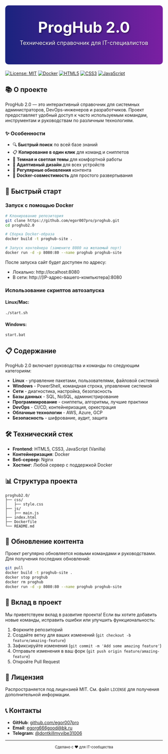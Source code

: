 <div align="center">
  <div style="background: linear-gradient(90deg, #1a237e, #7b1fa2); padding: 40px; border-radius: 10px; margin: 20px 0; text-align: center;">
    <h1 style="color: white; font-size: 48px; margin: 0; text-shadow: 2px 2px 4px rgba(0,0,0,0.5);">ProgHub 2.0</h1>
    <p style="color: white; font-size: 18px; margin-top: 10px; text-shadow: 1px 1px 2px rgba(0,0,0,0.5);">Технический справочник для IT-специалистов</p>
  </div>
</div>

[![License: MIT](https://img.shields.io/badge/License-MIT-blue.svg)](https://opensource.org/licenses/MIT)
[![Docker](https://img.shields.io/badge/Docker-Ready-2496ED?logo=docker)](https://www.docker.com/)
[![HTML5](https://img.shields.io/badge/HTML5-E34F26?logo=html5&logoColor=white)](https://developer.mozilla.org/en-US/docs/Web/Guide/HTML/HTML5)
[![CSS3](https://img.shields.io/badge/CSS3-1572B6?logo=css3&logoColor=white)](https://developer.mozilla.org/en-US/docs/Web/CSS)
[![JavaScript](https://img.shields.io/badge/JavaScript-F7DF1E?logo=javascript&logoColor=black)](https://developer.mozilla.org/en-US/docs/Web/JavaScript)

## 📚 О проекте

ProgHub 2.0 — это интерактивный справочник для системных администраторов, DevOps-инженеров и разработчиков. Проект предоставляет удобный доступ к часто используемым командам, инструментам и руководствам по различным технологиям.

### ✨ Особенности

- 🔍 **Быстрый поиск** по всей базе знаний
- 📋 **Копирование в один клик** для команд и сниппетов
- 🌙 **Темная и светлая темы** для комфортной работы
- 📱 **Адаптивный дизайн** для всех устройств
- 🔄 **Регулярные обновления** контента
- 🐳 **Docker-совместимость** для простого развертывания

## 🚀 Быстрый старт

### Запуск с помощью Docker

```bash
# Клонирование репозитория
git clone https://github.com/egor007pro/proghub.git
cd proghub2.0

# Сборка Docker-образа
docker build -t proghub-site .

# Запуск контейнера (замените 8080 на желаемый порт)
docker run -d -p 8080:80 --name proghub proghub-site
```

После запуска сайт будет доступен по адресу:
- Локально: http://localhost:8080
- В сети: http://[IP-адрес-вашего-компьютера]:8080

### Использование скриптов автозапуска

#### Linux/Mac:
```bash
./start.sh
```

#### Windows:
```batch
start.bat
```

## 📋 Содержание

ProgHub 2.0 включает руководства и команды по следующим категориям:

- **Linux** - управление пакетами, пользователями, файловой системой
- **Windows** - PowerShell, командная строка, управление системой
- **Сети** - диагностика, настройка, безопасность
- **Базы данных** - SQL, NoSQL, администрирование
- **Программирование** - сниппеты, алгоритмы, лучшие практики
- **DevOps** - CI/CD, контейнеризация, оркестрация
- **Облачные технологии** - AWS, Azure, GCP
- **Безопасность** - шифрование, аудит, защита

## 🛠️ Технический стек

- **Frontend**: HTML5, CSS3, JavaScript (Vanilla)
- **Контейнеризация**: Docker
- **Веб-сервер**: Nginx
- **Хостинг**: Любой сервер с поддержкой Docker

## 📊 Структура проекта

```
proghub2.0/
├── css/
│   ├── style.css
├── js/
│   ├── main.js
├── index.html
├── Dockerfile
└── README.md
```

## 🔄 Обновление контента

Проект регулярно обновляется новыми командами и руководствами. Для получения последних обновлений:

```bash
git pull
docker build -t proghub-site .
docker stop proghub
docker rm proghub
docker run -d -p 8080:80 --name proghub proghub-site
```

## 🤝 Вклад в проект

Мы приветствуем вклад в развитие проекта! Если вы хотите добавить новые команды, исправить ошибки или улучшить функциональность:

1. Форкните репозиторий
2. Создайте ветку для ваших изменений (`git checkout -b feature/amazing-feature`)
3. Зафиксируйте изменения (`git commit -m 'Add some amazing feature'`)
4. Отправьте изменения в ваш форк (`git push origin feature/amazing-feature`)
5. Откройте Pull Request

## 📝 Лицензия

Распространяется под лицензией MIT. См. файл `LICENSE` для получения дополнительной информации.

## 📞 Контакты

- **GitHub**: [github.com/egor007pro](https://github.com/yourusername)
- **Email**: egorg666good@bk.ru
- **Telegram**: [@dontkillmyvibe31006](https://t.me/dontkillmyvibe31006)

---

<p align="center">
  <sub>Сделано с ❤️ для IT-сообщества</sub>
</p>
